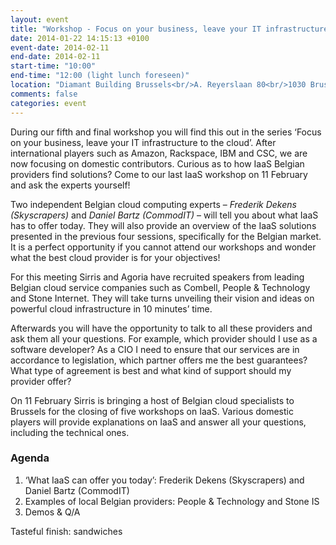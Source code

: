 ```yaml
---
layout: event
title: "Workshop - Focus on your business, leave your IT infrastructure to the cloud"
date: 2014-01-22 14:15:13 +0100
event-date: 2014-02-11
end-date: 2014-02-11
start-time: "10:00"
end-time: "12:00 (light lunch foreseen)"
location: "Diamant Building Brussels<br/>A. Reyerslaan 80<br/>1030 Brussels"
comments: false
categories: event
---
```

During our fifth and final workshop you will find this out in the series ‘Focus on your business, leave your IT infrastructure to the cloud’. After international players such as Amazon, Rackspace, IBM and CSC, we are now focusing on domestic contributors. Curious as to how IaaS Belgian providers find solutions? Come to our last IaaS workshop on 11 February and ask the experts yourself!    
<!-- more -->

Two independent Belgian cloud computing experts – *Frederik Dekens (Skyscrapers)* and *Daniel Bartz (CommodIT)* – will tell you about what IaaS has to offer today. They will also provide an overview of the IaaS solutions presented in the previous four sessions, specifically for the Belgian market. It is a perfect opportunity if you cannot attend our workshops and wonder what the best cloud provider is for your objectives!

For this meeting Sirris and Agoria have recruited speakers from leading Belgian cloud service companies such as Combell, People & Technology and Stone Internet. They will take turns unveiling their vision and ideas on powerful cloud infrastructure in 10 minutes’ time. 

Afterwards you will have the opportunity to talk to all these providers and ask them all your questions. For example, which provider should I use as a software developer? As a CIO I need to ensure that our services are in accordance to legislation, which partner offers me the best guarantees? What type of agreement is best and what kind of support should my provider offer?  

On 11 February  Sirris is bringing a host of Belgian cloud specialists to Brussels for the closing of five workshops on IaaS. Various domestic players will provide explanations on IaaS and answer all your questions, including the technical ones. 

### Agenda

1. ‘What IaaS can offer you today’: Frederik Dekens (Skyscrapers) and Daniel Bartz (CommodIT) 
2. Examples of local Belgian providers: People & Technology and Stone IS
3. Demos & Q/A

Tasteful finish: sandwiches 